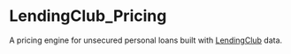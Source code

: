 # LendingClub_Pricing

A pricing engine for unsecured personal loans built with [LendingClub](https://www.lendingclub.com/) data.